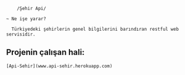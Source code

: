 		/Şehir Api/
	
	~ Ne işe yarar?
	  
	  Türkiyedeki şehirlerin genel bilgilerini barındıran restful web servisidir.

## Projenin çalışan hali:
	
	[Api-Sehir](www.api-sehir.herokuapp.com)
 
